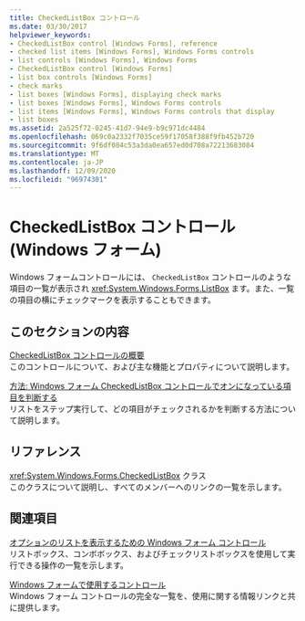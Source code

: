 ```yaml
---
title: CheckedListBox コントロール
ms.date: 03/30/2017
helpviewer_keywords:
- CheckedListBox control [Windows Forms], reference
- checked list items [Windows Forms], Windows Forms controls
- list controls [Windows Forms], Windows Forms
- CheckedListBox control [Windows Forms]
- list box controls [Windows Forms]
- check marks
- list boxes [Windows Forms], displaying check marks
- list boxes [Windows Forms], Windows Forms controls
- list items [Windows Forms], Windows Forms controls that display
- list boxes
ms.assetid: 2a525f72-0245-41d7-94e9-b9c971dc4484
ms.openlocfilehash: 069c0a2332f7035ce59f17058f388f9fb452b720
ms.sourcegitcommit: 9f6df084c53a3da0ea657ed0d708a72213683084
ms.translationtype: MT
ms.contentlocale: ja-JP
ms.lasthandoff: 12/09/2020
ms.locfileid: "96974301"
---
```

# <a name="checkedlistbox-control-windows-forms"></a>CheckedListBox コントロール (Windows フォーム)
Windows フォームコントロールには、 `CheckedListBox` コントロールのような項目の一覧が表示され <xref:System.Windows.Forms.ListBox> ます。また、一覧の項目の横にチェックマークを表示することもできます。  
  
## <a name="in-this-section"></a>このセクションの内容  
 [CheckedListBox コントロールの概要](checkedlistbox-control-overview-windows-forms.md)  
 このコントロールについて、および主な機能とプロパティについて説明します。  
  
 [方法: Windows フォーム CheckedListBox コントロールでオンになっている項目を判断する](how-to-determine-checked-items-in-the-windows-forms-checkedlistbox-control.md)  
 リストをステップ実行して、どの項目がチェックされるかを判断する方法について説明します。  
  
## <a name="reference"></a>リファレンス  
 <xref:System.Windows.Forms.CheckedListBox> クラス  
 このクラスについて説明し、すべてのメンバーへのリンクの一覧を示します。  
  
## <a name="related-sections"></a>関連項目  
 [オプションのリストを表示するための Windows フォーム コントロール](windows-forms-controls-used-to-list-options.md)  
 リストボックス、コンボボックス、およびチェックリストボックスを使用して実行できる操作の一覧を示します。  
  
 [Windows フォームで使用するコントロール](controls-to-use-on-windows-forms.md)  
 Windows フォーム コントロールの完全な一覧を、使用に関する情報リンクと共に提供します。
